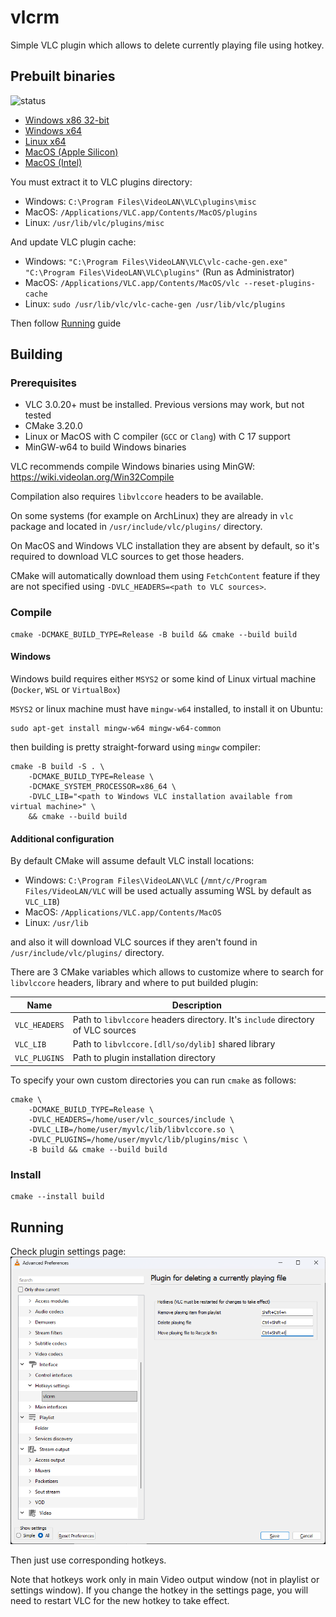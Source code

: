 # vlcrm

Simple VLC plugin which allows to delete currently playing file using hotkey.

## Prebuilt binaries

![status](https://github.com/acc15/vlcrm/actions/workflows/build.yml/badge.svg)

* [Windows x86 32-bit](https://github.com/acc15/vlcrm/releases/download/v1.1.0/vlcrm_win32.zip)
* [Windows x64](https://github.com/acc15/vlcrm/releases/download/v1.1.0/vlcrm_win64.zip)
* [Linux x64](https://github.com/acc15/vlcrm/releases/download/v1.1.0/vlcrm_linux.zip)
* [MacOS (Apple Silicon)](https://github.com/acc15/vlcrm/releases/download/v1.1.0/vlcrm_macos_arm64.zip)
* [MacOS (Intel)](https://github.com/acc15/vlcrm/releases/download/v1.1.0/vlcrm_macos_intel64.zip)

You must extract it to VLC plugins directory:

* Windows: `C:\Program Files\VideoLAN\VLC\plugins\misc`
* MacOS: `/Applications/VLC.app/Contents/MacOS/plugins`
* Linux: `/usr/lib/vlc/plugins/misc`

And update VLC plugin cache:

* Windows: `"C:\Program Files\VideoLAN\VLC\vlc-cache-gen.exe" "C:\Program Files\VideoLAN\VLC\plugins"` (Run as Administrator)
* MacOS: `/Applications/VLC.app/Contents/MacOS/vlc --reset-plugins-cache`
* Linux: `sudo /usr/lib/vlc/vlc-cache-gen /usr/lib/vlc/plugins`

Then follow [Running](#running) guide

## Building

### Prerequisites

* VLC 3.0.20+ must be installed. Previous versions may work, but not tested
* CMake 3.20.0
* Linux or MacOS with C compiler (`GCC` or `Clang`) with C 17 support
* MinGW-w64 to build Windows binaries

VLC recommends compile Windows binaries using MinGW: https://wiki.videolan.org/Win32Compile

Compilation also requires `libvlccore` headers to be available.

On some systems (for example on ArchLinux) they are already in `vlc` package 
and located in `/usr/include/vlc/plugins/` directory.

On MacOS and Windows VLC installation they are absent by default, so it's required to download VLC sources to get those headers.

CMake will automatically download them using `FetchContent` feature if they are not specified using `-DVLC_HEADERS=<path to VLC sources>`.

### Compile

    cmake -DCMAKE_BUILD_TYPE=Release -B build && cmake --build build

#### Windows

Windows build requires either `MSYS2` or some kind of Linux virtual machine (`Docker`, `WSL` or `VirtualBox`)

`MSYS2` or linux machine must have `mingw-w64` installed, to install it on Ubuntu:

    sudo apt-get install mingw-w64 mingw-w64-common

then building is pretty straight-forward using `mingw` compiler:

    cmake -B build -S . \
        -DCMAKE_BUILD_TYPE=Release \
        -DCMAKE_SYSTEM_PROCESSOR=x86_64 \
        -DVLC_LIB="<path to Windows VLC installation available from virtual machine>" \
        && cmake --build build

#### Additional configuration

By default CMake will assume default VLC install locations:

* Windows: `C:\Program Files\VideoLAN\VLC` (`/mnt/c/Program Files/VideoLAN/VLC` will be used actually assuming WSL by default as `VLC_LIB`)
* MacOS: `/Applications/VLC.app/Contents/MacOS`
* Linux: `/usr/lib`

and also it will download VLC sources if they aren't found in `/usr/include/vlc/plugins/` directory. 

There are 3 CMake variables which allows to customize where to search for `libvlccore` headers, library and where to put builded plugin:

| Name          | Description                                                                     |
| ------------- | ------------------------------------------------------------------------------- |
| `VLC_HEADERS` | Path to `libvlccore` headers directory. It's `include` directory of VLC sources |
| `VLC_LIB`     | Path to `libvlccore.[dll/so/dylib]` shared library                              |
| `VLC_PLUGINS` | Path to plugin installation directory                                           |

To specify your own custom directories you can run `cmake` as follows:

    cmake \
        -DCMAKE_BUILD_TYPE=Release \
        -DVLC_HEADERS=/home/user/vlc_sources/include \
        -DVLC_LIB=/home/user/myvlc/lib/libvlccore.so \
        -DVLC_PLUGINS=/home/user/myvlc/lib/plugins/misc \
        -B build && cmake --build build

### Install

    cmake --install build

## Running

Check plugin settings page:
![vlcrm_settings](images/vlcrm_settings.png)

Then just use corresponding hotkeys. 

Note that hotkeys work only in main Video output window (not in playlist or settings window).
If you change the hotkey in the settings page, you will need to restart VLC for the new hotkey to take effect.
